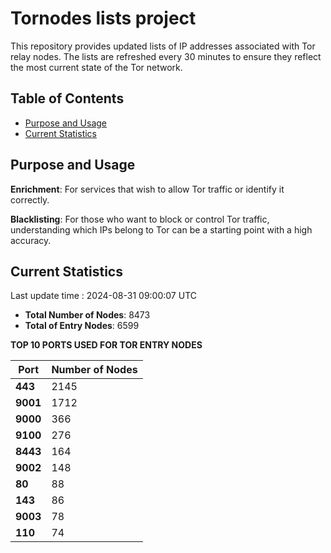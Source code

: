 # Tornodes lists project

This repository provides updated lists of IP addresses associated with Tor relay nodes. The lists are refreshed every 30 minutes to ensure they reflect the most current state of the Tor network.

## Table of Contents

- [Purpose and Usage](#purpose-and-usage)
- [Current Statistics](#current-statistics)


## Purpose and Usage

**Enrichment**: For services that wish to allow Tor traffic or identify it correctly.

**Blacklisting**: For those who want to block or control Tor traffic, understanding which IPs belong to Tor can be a starting point with a high accuracy.

## Current Statistics

Last update time : 2024-08-31 09:00:07 UTC

- **Total Number of Nodes**: 8473
- **Total of Entry Nodes**: 6599

**TOP 10 PORTS USED FOR TOR ENTRY NODES**

| **Port** | **Number of Nodes** |
|------|-----------------|
| **443**   | 2145  |
| **9001**   | 1712  |
| **9000**   | 366  |
| **9100**   | 276  |
| **8443**   | 164  |
| **9002**   | 148  |
| **80**   | 88  |
| **143**   | 86  |
| **9003**   | 78  |
| **110**   | 74  |

